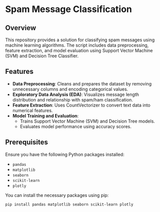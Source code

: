 # Spam Message Classification

## Overview

This repository provides a solution for classifying spam messages using machine learning algorithms. The script includes data preprocessing, feature extraction, and model evaluation using Support Vector Machine (SVM) and Decision Tree Classifier.

## Features

- **Data Preprocessing**: Cleans and prepares the dataset by removing unnecessary columns and encoding categorical values.
- **Exploratory Data Analysis (EDA)**: Visualizes message length distribution and relationship with spam/ham classification.
- **Feature Extraction**: Uses CountVectorizer to convert text data into numerical features.
- **Model Training and Evaluation**:
  - Trains Support Vector Machine (SVM) and Decision Tree models.
  - Evaluates model performance using accuracy scores.

## Prerequisites

Ensure you have the following Python packages installed:
- `pandas`
- `matplotlib`
- `seaborn`
- `scikit-learn`
- `plotly`

You can install the necessary packages using pip:

```bash
pip install pandas matplotlib seaborn scikit-learn plotly
